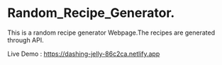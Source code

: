 # Random_Recipe_Generator.

This is a random recipe generator Webpage.The recipes are generated through API.

Live Demo : https://dashing-jelly-86c2ca.netlify.app

